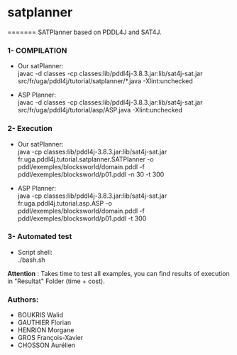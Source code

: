 # satplanner
=======
SATPlanner based on PDDL4J and SAT4J.


### 1- COMPILATION

- Our satPlanner: <br/>
    javac -d classes -cp classes:lib/pddl4j-3.8.3.jar:lib/sat4j-sat.jar src/fr/uga/pddl4j/tutorial/satplanner/*.java -Xlint:unchecked

- ASP Planner: <br/>
    javac -d classes -cp classes:lib/pddl4j-3.8.3.jar:lib/sat4j-sat.jar src/fr/uga/pddl4j/tutorial/asp/ASP.java -Xlint:unchecked

### 2- Execution

- Our satPlanner: <br/>
    java -cp classes:lib/pddl4j-3.8.3.jar:lib/sat4j-sat.jar fr.uga.pddl4j.tutorial.satplanner.SATPlanner -o pddl/exemples/blocksworld/domain.pddl -f pddl/exemples/blocksworld/p01.pddl -n 30 -t 300

- ASP Planner: <br/>
    java -cp classes:lib/pddl4j-3.8.3.jar:lib/sat4j-sat.jar fr.uga.pddl4j.tutorial.asp.ASP -o pddl/exemples/blocksworld/domain.pddl -f pddl/exemples/blocksworld/p01.pddl -t 300
    
### 3- Automated test

- Script shell: <br />
     ./bash.sh

**Attention** : Takes time to test all examples, you can find results of execution in "Resultat" Folder (time + cost).

### Authors:
  - BOUKRIS Walid
  - GAUTHIER Florian
  - HENRION Morgane
  - GROS François-Xavier
  - CHOSSON Aurélien
